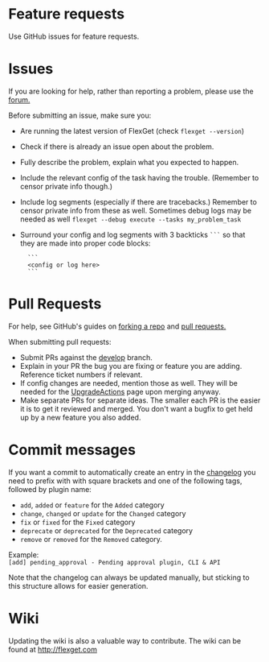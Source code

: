# Feature requests

Use GitHub issues for feature requests. 

# Issues

If you are looking for help, rather than reporting a problem, please use the [forum.](https://github.com/Flexget/Flexget/discussions)

Before submitting an issue, make sure you:

- Are running the latest version of FlexGet (check `flexget --version`)
- Check if there is already an issue open about the problem.
- Fully describe the problem, explain what you expected to happen.
- Include the relevant config of the task having the trouble. (Remember to censor private info though.)
- Include log segments (especially if there are tracebacks.) Remember to censor private info from these as well.
  Sometimes debug logs may be needed as well `flexget --debug execute --tasks my_problem_task`
- Surround your config and log segments with 3 backticks ```` ``` ```` so that they are made into proper code blocks:

        ```
        <config or log here>
        ```

# Pull Requests

For help, see GitHub's guides on [forking a repo](https://help.github.com/articles/fork-a-repo/) and
[pull requests.](https://help.github.com/articles/using-pull-requests/)

When submitting pull requests:

- Submit PRs against the [develop](https://github.com/Flexget/Flexget/tree/develop) branch.
- Explain in your PR the bug you are fixing or feature you are adding. Reference ticket numbers if relevant.
- If config changes are needed, mention those as well. They will be needed for the
  [UpgradeActions](http://flexget.com/wiki/UpgradeActions) page upon merging anyway.
- Make separate PRs for separate ideas. The smaller each PR is the easier it is to get it reviewed and merged.
  You don't want a bugfix to get held up by a new feature you also added.

# Commit messages

If you want a commit to automatically create an entry in the [changelog](http://flexget.com/ChangeLog) you need to 
prefix with with square brackets and one of the following tags, followed by plugin name:
- `add`, `added` or `feature` for the `Added` category
- `change`, `changed` or `update` for the `Changed` category
- `fix` or `fixed` for the `Fixed` category
- `deprecate` or `deprecated` for the `Deprecated` category
- `remove` or `removed` for the `Removed` category.  

Example:  
`[add] pending_approval - Pending approval plugin, CLI & API`

Note that the changelog can always be updated manually, but sticking to this structure allows for easier generation.

# Wiki

Updating the wiki is also a valuable way to contribute. The wiki can be found at <http://flexget.com>
